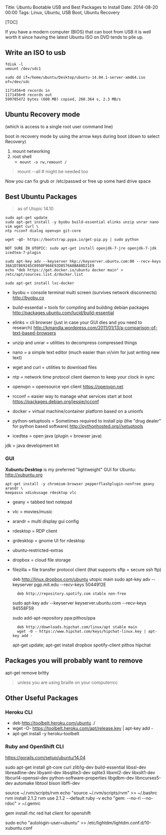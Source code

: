 Title: Ubuntu Bootable USB and Best Packages to Install
Date: 2014-08-20 00:00
Tags: Linux, Ubuntu, USB Boot, Ubuntu Recovery

[TOC]

If you have a modern computer (BIOS) that can boot from USB it is well worth it since having the latest Ubuntu ISO on DVD tends to pile up.

## Write an ISO to usb

    fdisk -l
    umount /dev/sdc1

    sudo dd if=/home/ubuntu/Desktop/ubuntu-14.04.1-server-amd64.iso of=/dev/sdc
    
    1171456+0 records in
    1171456+0 records out
    599785472 bytes (600 MB) copied, 260.364 s, 2.3 MB/s

## Ubuntu Recovery mode 
(which is access to a single root user command line)

boot in recovery mode by using the arrow keys during boot (down to select Recovery)

1. mount networking 
1. root shell
    - `mount -o rw,remount /`

> mount --all # might be needed too

Now you can fix grub or /etc/passwd or free up some hard drive space


## Best Ubuntu Packages

> as of Utopic 14.10


	sudo apt-get update
	sudo apt-get install -y byobu build-essential elinks unzip unrar nano vim wget curl \
	ntp rcconf dialog openvpn git-core 

	wget -qO- https://bootstrap.pypa.io/get-pip.py | sudo python

	NOT SURE IN UTOPIC: sudo apt-get install openjdk-7-jre openjdk-7-jdk icedtea-7-plugin

	sudo apt-key adv --keyserver hkp://keyserver.ubuntu.com:80 --recv-keys 36A1D7869245C8950F966E92D8576A8BA88D21E9
	echo "deb https://get.docker.io/ubuntu docker main" > /etc/apt/sources.list.d/docker.list

	sudo apt-get install lxc-docker

- byobu = console terminal multi screen (survives network disconnects) <http://byobu.co>
- build-essential = tools for compiling and building debian packages <http://packages.ubuntu.com/lucid/build-essential>
- elinks = cli browser (just in case your GUI dies and you need to research) <http://kmandla.wordpress.com/2011/01/13/a-comparison-of-text-based-browsers>
- unzip and unrar = utilities to decompress compressed things
- nano = a simple text editor (much easier than vi/vim for just writing new text)
- wget and curl = utilities to download files
- ntp = network time protocol client daemon to keep your clock in sync
- openvpn = opensource vpn client <https://openvpn.net>
- rcconf = easier way to manage what services start at boot <https://packages.debian.org/jessie/rcconf>

- docker = virtual machine/container platform based on a unionfs

- python-setuptools = Sometimes required to install pip (the "drug dealer" for python based software) <http://pythonhosted.org//setuptools>
- icedtea = open java (plugin = browser java)


jdk = java development kit

### GUI

**Xubuntu Desktop** is my preferred "lightweight" GUI for Ubuntu: <http://xubuntu.org>

	apt-get install -y chromium-browser pepperflashplugin-nonfree geany arandr \
	keepassx xdiskusage rdesktop vlc

- geany = tabbed text notepad
- vlc = movies/music
- arandr = multi display gui config
- rdesktop = RDP client
- grdesktop = gnome UI for rdesktop
- ubuntu-restricted-extras
- dropbox = cloud file storage
- filezilla = file transfer protocol client (that supports sftp = secure ssh ftp)


	deb http://linux.dropbox.com/ubuntu utopic main
	sudo apt-key adv --keyserver pgp.mit.edu --recv-keys 5044912E
	
        deb http://repository.spotify.com stable non-free
	sudo apt-key adv --keyserver keyserver.ubuntu.com --recv-keys 94558F59

	sudo add-apt-repository ppa:pithos/ppa

        deb http://downloads.hipchat.com/linux/apt stable main
        wget -O - https://www.hipchat.com/keys/hipchat-linux.key | apt-key add -

	apt-get update; apt-get install dropbox spotify-client pithos hipchat


## Packages you will probably want to remove

apt-get remove brltty
> unless you are using braille on your computerrcc

## Other Useful Packages


### Heroku CLI

- deb http://toolbelt.heroku.com/ubuntu ./
- wget -O- https://toolbelt.heroku.com/apt/release.key | apt-key add -
- apt-get install -y heroku-toolbelt


### Ruby and OpenShift CLI

https://gorails.com/setup/ubuntu/14.04

sudo apt-get install git-core curl zlib1g-dev build-essential libssl-dev libreadline-dev libyaml-dev libsqlite3-dev sqlite3 libxml2-dev libxslt1-dev libcurl4-openssl-dev python-software-properties
libgdbm-dev libncurses5-dev automake libtool bison libffi-dev

source ~/.rvm/scripts/rvm
echo "source ~/.rvm/scripts/rvm" >> ~/.bashrc
rvm install 2.1.2
rvm use 2.1.2 --default
ruby -v
echo "gem: --no-ri --no-rdoc" > ~/.gemrc

gem install rhc
red hat client for openshift

sudo echo "autologin-user=ubuntu" >>  /etc/lightdm/lightdm.conf.d/10-xubuntu.conf 


